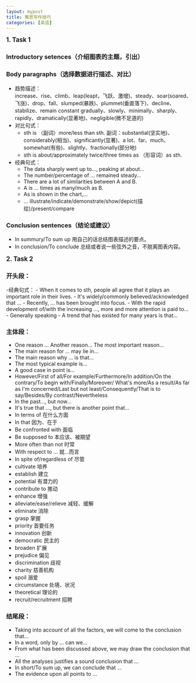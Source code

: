```yaml
---
layout: mypost
title: 雅思写作技巧
categories: [英语]
---
```


<big>**1. Task 1**</big>      
### Introductory setences（介绍图表的主题，引出）  

### Body paragraphs（选择数据进行描述、对比）
- 趋势描述：  
increase、rise、climb、leap(leapt，飞跃、激增)、steady、soar(soared、飞涨)、drop、fall、slumped(暴跌)、plummet(垂直落下)、decline、stabilize、remain constant
	gradually、slowly、minimally、sharply、rapidly、dramatically(显著地)、negligible(微不足道的)
- 对比句式：
	- sth is （副词）more/less than sth. 副词：substantial(坚实地)、considerably(相当)、significantly(显著)、a lot、far、much、somewhat(有些)、slightly、fractionally(部分地)
	- sth is about/approximately twice/three times as （形容词）as sth. 
- 经典句式：
	- The data sharply went up to…, peaking at about…
	- The number/percentage of … remained steady…
	- There are a lot of similarities between A and B.
	- A is … times as many/much as  B.
	- As is shown in the chart,…
	- … illustrate/indicate/demonstrate/show/depict(描绘)/present/compare  
    
### Conclusion sentences（结论或建议）
- In summury/To sum up   用自己的话总结图表描述的要点。
- In conclusion/To conclude  总结或者说一些弦外之音，不脱离图表内容。


<big>**2. Task 2**</big>      
### 开头段：
-经典句式：
	- When it comes to sth, people all agree that it plays an important role in their lives.
	- It's widely/commonly believed/acknowledged that …
	- Recently, … has been brought into focus.
	- With the rapid development of/with the increasing …, more and more attention is paid to…
	- Generally speaking
	- A trend that has existed for many years is that…  
    
### 主体段：
- One reason … Another reason… The most important reason…
- The main reason for … may lie in…
- The main reason why … is that…
- The most typical example is…
- A good case in point is…
- However/First of all/For example/Furthermore/In addition/On the contrary/To begin with/Finally/Moreover/ What's more/As a result/As far as I'm concerned/Last but not least/Consequently/That is to say/Besides/By contrast/Nevertheless
- In the past…, but now…
- It's true that …, but there is another point that…
- In terms of 在什么方面
- In that 因为、在于
- Be confronted with 面临
- Be supposed to 本应该、被期望
- More often than not 时常
- With respect to … 就…而言
- In spite of/regardless of 尽管
- cultivate 培养
- establish 建立
- potential 有潜力的
- contribute to 推动
- enhance  增强
- alleviate/ease/relieve 减轻、缓解
- eliminate 消除
- grasp 掌握
- priority 首要任务 
- innovation 创新
- democratic 民主的
- broaden 扩展
- prejudice 偏见
- discrimination 歧视
- charity 慈善机构
- spoil 溺爱
- circumstance 处境、状况
- theoretical 理论的
- recruit/recruitment 招聘  
		 
		
### 结尾段：
- Taking into account of all the factors, we will come to the conclusion that…
- In a word, only by … can we…
- From what has been discussed above, we may draw the conclusion that …
- All the analyses justifies a sound conclusion that …
- In short/To sum up, we can conclude that …
- The evidence upon all points to …